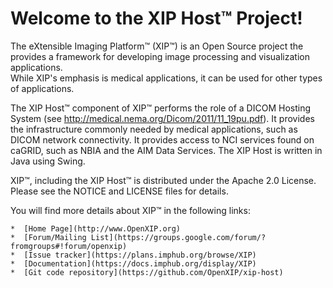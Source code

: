 Welcome to the XIP Host&trade; Project!
=======================================

The eXtensible Imaging Platform&trade; (XIP&trade;) is an Open Source project the 
provides a framework for developing image processing and visualization applications.  
While XIP's emphasis is medical applications, it can be used for other types of
applications.

The XIP Host&trade; component of XIP&trade; performs the role of a DICOM Hosting 
System (see http://medical.nema.org/Dicom/2011/11_19pu.pdf).  It provides the 
infrastructure commonly needed by medical applications, such as DICOM network 
connectivity.  It provides access to NCI services found on caGRID, such as
NBIA and the AIM Data Services.  The XIP Host is written in Java using Swing.

XIP&trade;, including the XIP Host&trade; is distributed under the Apache 2.0 License.
Please see the NOTICE and LICENSE files for details.

You will find more details about XIP&trade; in the following links:

    *  [Home Page](http://www.OpenXIP.org)
    *  [Forum/Mailing List](https://groups.google.com/forum/?fromgroups#!forum/openxip)
    *  [Issue tracker](https://plans.imphub.org/browse/XIP)
    *  [Documentation](https://docs.imphub.org/display/XIP)
    *  [Git code repository](https://github.com/OpenXIP/xip-host)
